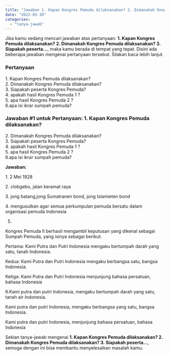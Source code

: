 ```yaml
---
title: "Jawaban 1. Kapan Kongres Pemuda dilaksanakan? 2. Dimanakah Kongres Pemuda dilaksanakan? 3. Siapakah peserta..."
date: "2022-03-30"
categories: 
  - "tanya-jawab"
---
```


Jika kamu sedang mencari jawaban atas pertanyaan: **1\. Kapan Kongres Pemuda dilaksanakan? 2. Dimanakah Kongres Pemuda dilaksanakan? 3. Siapakah peserta...**, maka kamu berada di tempat yang tepat. Disini ada beberapa jawaban mengenai pertanyaan tersebut. Silakan baca lebih lanjut.

### Pertanyaan

1\. Kapan Kongres Pemuda dilaksanakan?  
2\. Dimanakah Kongres Pemuda dilaksanakan?  
3\. Siapakah peserta Kongres Pemuda?  
4\. apakah hasil Kongres Pemuda 1 ?  
5\. apa hasil Kongres Pemuda 2 ?  
6.apa isi ikrar sumpah pemuda?​

### Jawaban #1 untuk Pertanyaan: 1. Kapan Kongres Pemuda dilaksanakan?  
2\. Dimanakah Kongres Pemuda dilaksanakan?  
3\. Siapakah peserta Kongres Pemuda?  
4\. apakah hasil Kongres Pemuda 1 ?  
5\. apa hasil Kongres Pemuda 2 ?  
6.apa isi ikrar sumpah pemuda?​

**Jawaban:**

1\. 2 Mei 1928

2\. clobgebo, jalan keramat raya

3\. jong batang,jong Sumatranen bond, jong Islamieten bond

4\. mengusulkan agar semua perkumpulan pemuda bersatu dalam organisasi pemuda Indonesia

5.

Kongres Pemuda II berhasil mengambil keputusan yang dikenal sebagai Sumpah Pemuda, yang isinya sebagai berikut:

Pertama: Kami Putra dan Putri Indonesia mengaku bertumpah darah yang satu, tanah Indonesia.

Kedua: Kami Putra dan Putri Indonesia mengaku berbangsa satu, bangsa Indonesia.

Ketiga: Kami Putra dan Putri Indonesia menjunjung bahasa persatuan, bahasa Indonesia

6.Kami putra dan putri Indonesia, mengaku bertumpah darah yang satu, tanah air Indonesia.

Kami putra dan putri Indonesia, mengaku berbangsa yang satu, bangsa Indonesia.

Kami putra dan putri Indonesia, menjunjung bahasa persatuan, bahasa Indonesia

Sekian tanya-jawab mengenai **1\. Kapan Kongres Pemuda dilaksanakan? 2. Dimanakah Kongres Pemuda dilaksanakan? 3. Siapakah peserta...**, semoga dengan ini bisa membantu menyelesaikan masalah kamu.
